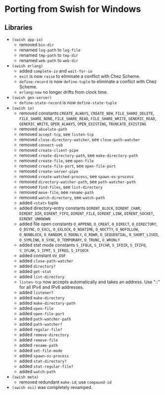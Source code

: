 # Porting from Swish for Windows

## Libraries

* `(swish app-io)`
  * removed `bin-dir`
  * renamed `log-path` to `log-file`
  * renamed `tmp-path` to `tmp-dir`
  * renamed `web-path` to `web-dir`
* `(swish erlang)`
  * added `complete-io` and `wait-for-io`
  * `exit` is now `raise` to eliminate a conflict with Chez Scheme.
  * `define-record` is now `define-tuple` to eliminate a conflict with
    Chez Scheme.
  * `erlang:now` no longer drifts from clock time.
* `(swish gen-server)`
  * `define-state-record` is now `define-state-tuple`
* `(swish io)`
  * removed constants `CREATE_ALWAYS`, `CREATE_NEW`,
    `FILE_SHARE_DELETE`, `FILE_SHARE_NONE`, `FILE_SHARE_READ`,
    `FILE_SHARE_WRITE`, `GENERIC_READ`, `GENERIC_WRITE`,
    `OPEN_ALWAYS`, `OPEN_EXISTING`, `TRUNCATE_EXISTING`
  * removed `absolute-path`
  * removed `accept-tcp`, see `listen-tcp`
  * removed `close-directory-watcher`, see `close-path-watcher`
  * removed `connect-usb`
  * removed `create-client-pipe`
  * removed `create-directory-path`, see `make-directory-path`
  * removed `create-file`, see `open-file`
  * removed `create-file-port`, see `open-file-port`
  * removed `create-server-pipe`
  * removed `create-watched-process`, see `spawn-os-process`
  * removed `directory-watcher-path`, see `path-watcher-path`
  * removed `find-files`, see `list-directory`
  * removed `move-file`, see `rename-path`
  * removed `watch-directory`, see `watch-path`
  * added `<stat>` tuple
  * added directory-entry constants `DIRENT_BLOCK`, `DIRENT_CHAR`,
    `DIRENT_DIR`, `DIRENT_FIFO`, `DIRENT_FILE`, `DIRENT_LINK`,
    `DIRENT_SOCKET`, `DIRENT_UNKNOWN`
  * added file open constants `O_APPEND`, `O_CREAT`, `O_DIRECT`,
    `O_DIRECTORY`, `O_DSYNC`, `O_EXCL`, `O_EXLOCK`, `O_NOATIME`,
    `O_NOCTTY`, `O_NOFOLLOW`, `O_NONBLOCK`, `O_RANDOM`, `O_RDONLY`,
    `O_RDWR`, `O_SEQUENTIAL`, `O_SHORT_LIVED`, `O_SYMLINK`, `O_SYNC`,
    `O_TEMPORARY`, `O_TRUNC`, `O_WRONLY`
  * added stat mode constants `S_IFBLK`, `S_IFCHR`, `S_IFDIR`,
    `S_IFIFO`, `S_IFLNK`, `S_IFMT`, `S_IFREG`, `S_IFSOCK`
  * added constant `UV_EOF`
  * added `close-path-watcher`
  * added `directory?`
  * added `get-stat`
  * added `list-directory`
  * `listen-tcp` now accepts automatically and takes an address.
    Use "::" for all IPv4 and IPv6 addresses.
  * added `listener?`
  * added `make-directory`
  * added `make-directory-path`
  * added `open-file`
  * added `open-file-port`
  * added `path-watcher-path`
  * added `path-watcher?`
  * added `regular-file?`
  * added `remove-directory`
  * added `remove-file`
  * added `rename-path`
  * added `set-file-mode`
  * added `spawn-os-process`
  * added `stat-directory?`
  * added `stat-regular-file?`
  * added `watch-path`
* `(swish meta)`
  * removed redundant `make-id`; use `compound-id`
* `(swish osi)` was completely revamped.
